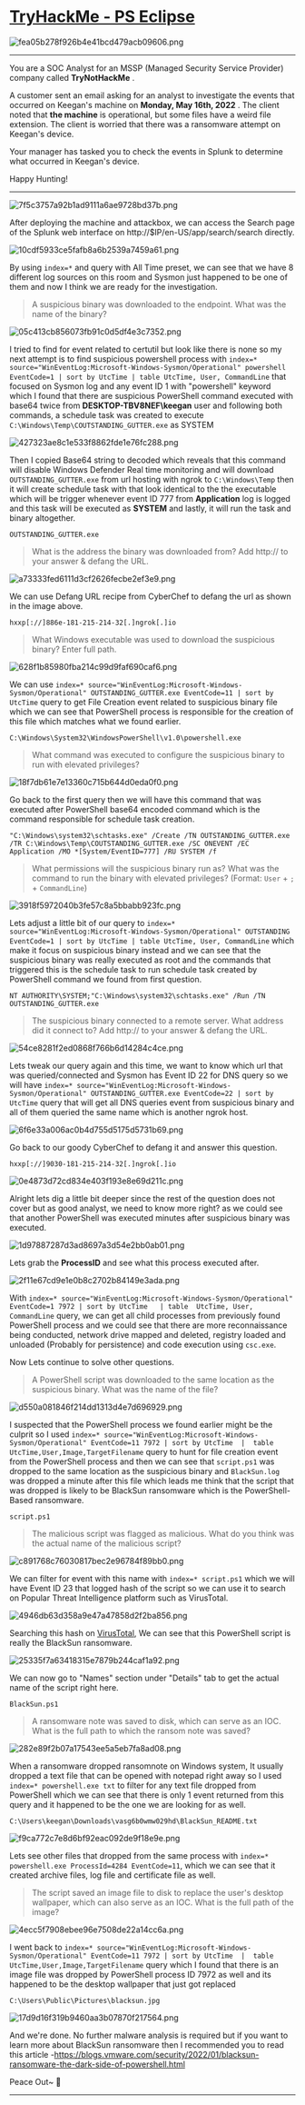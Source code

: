 # [TryHackMe - PS Eclipse](https://tryhackme.com/room/posheclipse)
![fea05b278f926b4e41bcd479acb09606.png](../../_resources/fea05b278f926b4e41bcd479acb09606.png)
***
You are a SOC Analyst for an MSSP (Managed Security Service Provider) company called **TryNotHackMe** .

A customer sent an email asking for an analyst to investigate the events that occurred on Keegan's machine on **Monday, May 16th, 2022** . The client noted that **the machine** is operational, but some files have a weird file extension. The client is worried that there was a ransomware attempt on Keegan's device. 

Your manager has tasked you to check the events in Splunk to determine what occurred in Keegan's device. 

Happy Hunting!
* * *
![7f5c3757a92b1ad9111a6ae9728bd37b.png](../../_resources/7f5c3757a92b1ad9111a6ae9728bd37b.png)

After deploying the machine and attackbox, we can access the Search page of the Splunk web interface on http://$IP/en-US/app/search/search directly.

![10cdf5933ce5fafb8a6b2539a7459a61.png](../../_resources/10cdf5933ce5fafb8a6b2539a7459a61.png)

By using `index=*` and query with All Time preset, we can see that we have 8 different log sources on this room and Sysmon just happened to be one of them and now I think we are ready for the investigation.

>A suspicious binary was downloaded to the endpoint. What was the name of the binary?

![05c413cb856073fb91c0d5df4e3c7352.png](../../_resources/05c413cb856073fb91c0d5df4e3c7352.png)

I tried to find for event related to certutil but look like there is none so my next attempt is to find suspicious powershell process with `index=* source="WinEventLog:Microsoft-Windows-Sysmon/Operational" powershell EventCode=1
| sort by UtcTime
| table UtcTime, User, CommandLine` that focused on Sysmon log and any event ID 1 with "powershell" keyword which I found that there are suspicious PowerShell command executed with base64 twice from **DESKTOP-TBV8NEF\keegan** user and following both commands, a schedule task was created to execute `C:\Windows\Temp\COUTSTANDING_GUTTER.exe` as SYSTEM

![427323ae8c1e533f8862fde1e76fc288.png](../../_resources/427323ae8c1e533f8862fde1e76fc288.png)

Then I copied Base64 string to decoded which reveals that this command will disable Windows Defender Real time monitoring and will download `OUTSTANDING_GUTTER.exe` from url hosting with ngrok to `C:\Windows\Temp` then it will create schedule task with that look identical to the the executable which will be trigger whenever event ID 777 from **Application** log is logged and this task will be executed as **SYSTEM** and lastly, it will run the task and binary altogether. 

```
OUTSTANDING_GUTTER.exe
```

>What is the address the binary was downloaded from? Add http:// to your answer & defang the URL.

![a73333fed6111d3cf2626fecbe2ef3e9.png](../../_resources/a73333fed6111d3cf2626fecbe2ef3e9.png)

We can use Defang URL recipe from CyberChef to defang the url as shown in the image above.

```
hxxp[://]886e-181-215-214-32[.]ngrok[.]io
```

>What Windows executable was used to download the suspicious binary? Enter full path.

![628f1b85980fba214c99d9faf690caf6.png](../../_resources/628f1b85980fba214c99d9faf690caf6.png)

We can use `index=* source="WinEventLog:Microsoft-Windows-Sysmon/Operational" OUTSTANDING_GUTTER.exe EventCode=11
| sort by UtcTime` query to get File Creation event related to suspicious binary file which we can see that PowerShell process is responsible for the creation of this file which matches what we found earlier.  

```
C:\Windows\System32\WindowsPowerShell\v1.0\powershell.exe
```

>What command was executed to configure the suspicious binary to run with elevated privileges?

![18f7db61e7e13360c715b644d0eda0f0.png](../../_resources/18f7db61e7e13360c715b644d0eda0f0.png)

Go back to the first query then we will have this command that was executed after PowerShell base64 encoded command which is the command responsible for schedule task creation.

```
"C:\Windows\system32\schtasks.exe" /Create /TN OUTSTANDING_GUTTER.exe /TR C:\Windows\Temp\COUTSTANDING_GUTTER.exe /SC ONEVENT /EC Application /MO *[System/EventID=777] /RU SYSTEM /f
```

>What permissions will the suspicious binary run as? What was the command to run the binary with elevated privileges? (Format: `User` + `;` + `CommandLine`)

![3918f5972040b3fe57c8a5bbabb923fc.png](../../_resources/3918f5972040b3fe57c8a5bbabb923fc.png)

Lets adjust a little bit of our query to `index=* source="WinEventLog:Microsoft-Windows-Sysmon/Operational" OUTSTANDING EventCode=1
| sort by UtcTime
| table UtcTime, User, CommandLine` which make it focus on suspicious binary instead and we can see that the suspicious binary was really executed as root and the commands that triggered this is the schedule task to run schedule task created by PowerShell command we found from first question.

```
NT AUTHORITY\SYSTEM;"C:\Windows\system32\schtasks.exe" /Run /TN OUTSTANDING_GUTTER.exe
```

>The suspicious binary connected to a remote server. What address did it connect to? Add http:// to your answer & defang the URL.

![54ce8281f2ed0868f766b6d14284c4ce.png](../../_resources/54ce8281f2ed0868f766b6d14284c4ce.png)

Lets tweak our query again and this time, we want to know which url that was queried/connected and Sysmon has Event ID 22 for DNS query so we will have `index=* source="WinEventLog:Microsoft-Windows-Sysmon/Operational" OUTSTANDING_GUTTER.exe EventCode=22
| sort by UtcTime` query that will get all DNS queries event from suspicious binary and all of them queried the same name which is another ngrok host.

![6f6e33a006ac0b4d755d5175d5731b69.png](../../_resources/6f6e33a006ac0b4d755d5175d5731b69.png)

Go back to our goody CyberChef to defang it and answer this question.

```
hxxp[://]9030-181-215-214-32[.]ngrok[.]io
```

![0e4873d72cd834e403f193e8e69d211c.png](../../_resources/0e4873d72cd834e403f193e8e69d211c.png)

Alright lets dig a little bit deeper since the rest of the question does not cover but as good analyst, we need to know more right? as we could see that another PowerShell was executed minutes after suspicious binary was executed.

![1d97887287d3ad8697a3d54e2bb0ab01.png](../../_resources/1d97887287d3ad8697a3d54e2bb0ab01.png)

Lets grab the **ProcessID** and see what this process executed after.

![2f11e67cd9e1e0b8c2702b84149e3ada.png](../../_resources/2f11e67cd9e1e0b8c2702b84149e3ada.png)

With `index=* source="WinEventLog:Microsoft-Windows-Sysmon/Operational" EventCode=1 7972 | sort by UtcTime   | table  UtcTime, User, CommandLine` query, we can get all child processes from previously found PowerShell process and we could see that there are more reconnaissance being conducted, network drive mapped and deleted, registry loaded and unloaded (Probably for persistence) and code execution using `csc.exe`. 

Now Lets continue to solve other questions.

>A PowerShell script was downloaded to the same location as the suspicious binary. What was the name of the file?

![d550a081846f214dd1313d4e7d696929.png](../../_resources/d550a081846f214dd1313d4e7d696929.png)

 I suspected that the PowerShell process we found earlier might be the culprit so I used `index=* source="WinEventLog:Microsoft-Windows-Sysmon/Operational" EventCode=11 7972 | sort by UtcTime 
|  table UtcTime,User,Image,TargetFilename` query to hunt for file creation event from the PowerShell process and then we can see that `script.ps1` was dropped to the same location as the suspicious binary and `BlackSun.log` was dropped a minute after this file which leads me think that the script that was dropped is likely to be BlackSun ransomware which is the PowerShell-Based ransomware.

```
script.ps1
```

>The malicious script was flagged as malicious. What do you think was the actual name of the malicious script?

![c891768c76030817bec2e96784f89bb0.png](../../_resources/c891768c76030817bec2e96784f89bb0.png)

We can filter for event with this name with `index=* script.ps1` which we will have Event ID 23 that logged hash of the script so we can use it to search on Popular Threat Intelligence platform such as VirusTotal.

![4946db63d358a9e47a47858d2f2ba856.png](../../_resources/4946db63d358a9e47a47858d2f2ba856.png)

Searching this hash on [VirusTotal](https://www.virustotal.com/gui/file/e5429f2e44990b3d4e249c566fbf19741e671c0e40b809f87248d9ec9114bef9/detection), We can see that this PowerShell script is really the BlackSun ransomware.

![25335f7a63418315e7879b244caf1a92.png](../../_resources/25335f7a63418315e7879b244caf1a92.png)

We can now go to "Names" section under "Details" tab to get the actual name of the script right here.

```
BlackSun.ps1
```

>A ransomware note was saved to disk, which can serve as an IOC. What is the full path to which the ransom note was saved?

![282e89f2b07a17543ee5a5eb7fa8ad08.png](../../_resources/282e89f2b07a17543ee5a5eb7fa8ad08.png)

When a ransomware dropped ransomnote on Windows system, It usually dropped a text file that can be opened with notepad right away so I used `index=* powershell.exe txt` to filter for any text file dropped from PowerShell which we can see that there is only 1 event returned from this query and it happened to be the one we are looking for as well.

```
C:\Users\keegan\Downloads\vasg6b0wmw029hd\BlackSun_README.txt
```

![f9ca772c7e8d6bf92eac092de9f18e9e.png](../../_resources/f9ca772c7e8d6bf92eac092de9f18e9e.png)

Lets see other files that dropped from the same process with `index=* powershell.exe ProcessId=4284 EventCode=11`, which we can see that it created archive files, log file and certificate file as well.

>The script saved an image file to disk to replace the user's desktop wallpaper, which can also serve as an IOC. What is the full path of the image?

![4ecc5f7908ebee96e7508de22a14cc6a.png](../../_resources/4ecc5f7908ebee96e7508de22a14cc6a.png)

I went back to `index=* source="WinEventLog:Microsoft-Windows-Sysmon/Operational" EventCode=11 7972 | sort by UtcTime 
|  table UtcTime,User,Image,TargetFilename` query which I found that there is an image file was dropped by PowerShell process ID 7972 as well and its happened to be the desktop wallpaper that just got replaced 

```
C:\Users\Public\Pictures\blacksun.jpg
```

![17d9d16f319b9460aa3b07870f217564.png](../../_resources/17d9d16f319b9460aa3b07870f217564.png)

And we're done. No further malware analysis is required but if you want to learn more about BlackSun ransomware then I recommended you to read this article -https://blogs.vmware.com/security/2022/01/blacksun-ransomware-the-dark-side-of-powershell.html

Peace Out~ 🤌
***